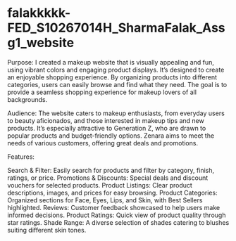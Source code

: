 # falakkkkk-FED_S10267014H_SharmaFalak_Assg1_website


Purpose:
I created a makeup website that is visually appealing and fun, using vibrant colors and engaging product displays. It’s designed to create an enjoyable shopping experience. By organizing products into different categories, users can easily browse and find what they need. The goal is to provide a seamless shopping experience for makeup lovers of all backgrounds.

Audience:
The website caters to makeup enthusiasts, from everyday users to beauty aficionados, and those interested in makeup tips and new products. It’s especially attractive to Generation Z, who are drawn to popular products and budget-friendly options. Zenara aims to meet the needs of various customers, offering great deals and promotions.

Features:

Search & Filter: Easily search for products and filter by category, finish, ratings, or price.
Promotions & Discounts: Special deals and discount vouchers for selected products.
Product Listings: Clear product descriptions, images, and prices for easy browsing.
Product Categories: Organized sections for Face, Eyes, Lips, and Skin, with Best Sellers highlighted.
Reviews: Customer feedback showcased to help users make informed decisions.
Product Ratings: Quick view of product quality through star ratings.
Shade Range: A diverse selection of shades catering to blushes suiting different skin tones.

